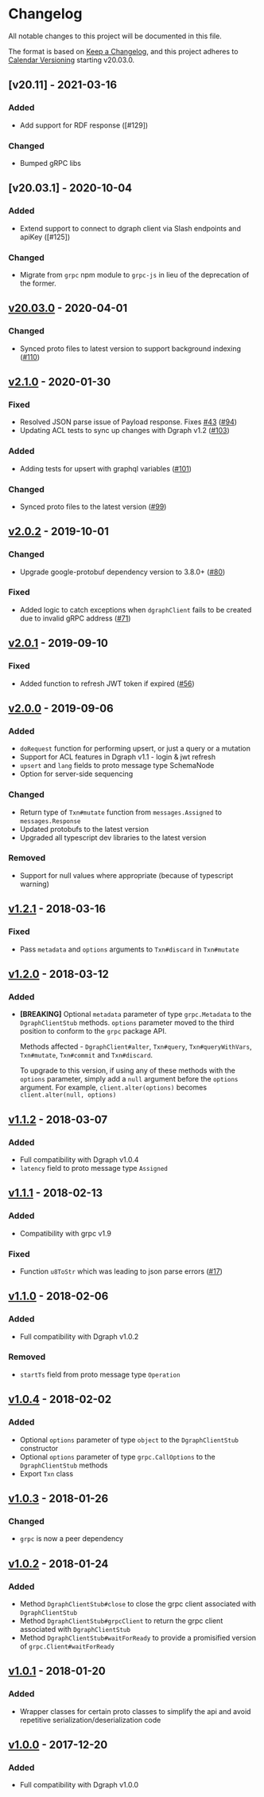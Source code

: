 # Changelog

All notable changes to this project will be documented in this file.

The format is based on [Keep a Changelog](http://keepachangelog.com/en/1.1.0/),
and this project adheres to [Calendar Versioning](https://calver.org/) starting v20.03.0.

## [v20.11] - 2021-03-16

### Added

- Add support for RDF response ([#129])

### Changed

- Bumped gRPC libs

## [v20.03.1] - 2020-10-04

### Added

- Extend support to connect to dgraph client via Slash endpoints and apiKey ([#125])

### Changed

- Migrate from `grpc` npm module to `grpc-js` in lieu of the deprecation of the former.

## [v20.03.0] - 2020-04-01

### Changed

- Synced proto files to latest version to support background indexing ([#110][])

[#110]: https://github.com/dgraph-io/dgraph-js/issues/110

## [v2.1.0] - 2020-01-30

### Fixed

- Resolved JSON parse issue of Payload response. Fixes [#43][] ([#94][])
- Updating ACL tests to sync up changes with Dgraph v1.2 ([#103][])

### Added

- Adding tests for upsert with graphql variables ([#101][])

### Changed

- Synced proto files to the latest version ([#99][])

[#43]: https://github.com/dgraph-io/dgraph-js/issues/43
[#94]: https://github.com/dgraph-io/dgraph-js/issues/94
[#103]: https://github.com/dgraph-io/dgraph-js/issues/103
[#101]: https://github.com/dgraph-io/dgraph-js/issues/101
[#99]: https://github.com/dgraph-io/dgraph-js/issues/99

## [v2.0.2] - 2019-10-01

### Changed
- Upgrade google-protobuf dependency version to 3.8.0+ ([#80][])

### Fixed
- Added logic to catch exceptions when `dgraphClient` fails to be created
  due to invalid gRPC address ([#71][])

[#80]: https://github.com/dgraph-io/dgraph-js/issues/80
[#71]: https://github.com/dgraph-io/dgraph-js/issues/71

## [v2.0.1] - 2019-09-10

### Fixed
- Added function to refresh JWT token if expired ([#56][])

[#56]: https://github.com/dgraph-io/dgraph-js/issues/56

## [v2.0.0] - 2019-09-06

### Added
- `doRequest` function for performing upsert, or just a query or a mutation
- Support for ACL features in Dgraph v1.1 - login & jwt refresh
- `upsert` and `lang` fields to proto message type SchemaNode
- Option for server-side sequencing

### Changed
- Return type of `Txn#mutate` function from `messages.Assigned` to `messages.Response`
- Updated protobufs to the latest version
- Upgraded all typescript dev libraries to the latest version

### Removed
- Support for null values where appropriate (because of typescript warning)

## [v1.2.1] - 2018-03-16

### Fixed
- Pass `metadata` and `options` arguments to `Txn#discard` in `Txn#mutate`

## [v1.2.0] - 2018-03-12

### Added
- **[BREAKING]** Optional `metadata` parameter of type `grpc.Metadata` to the
  `DgraphClientStub` methods. `options` parameter moved to the third position
  to conform to the `grpc` package API.

  Methods affected - `DgraphClient#alter`, `Txn#query`, `Txn#queryWithVars`,
  `Txn#mutate`, `Txn#commit` and `Txn#discard`.

  To upgrade to this version, if using any of these methods with the `options`
  parameter, simply add a `null` argument before the `options` argument. For
  example, `client.alter(options)` becomes `client.alter(null, options)`

## [v1.1.2] - 2018-03-07

### Added
- Full compatibility with Dgraph v1.0.4
- `latency` field to proto message type `Assigned`

## [v1.1.1] - 2018-02-13

### Added
- Compatibility with grpc v1.9

### Fixed
- Function `u8ToStr` which was leading to json parse errors
  ([#17][])

[#17]: https://github.com/dgraph-io/dgraph-js/issues/17

## [v1.1.0] - 2018-02-06

### Added
- Full compatibility with Dgraph v1.0.2

### Removed
- `startTs` field from proto message type `Operation`

## [v1.0.4] - 2018-02-02

### Added
- Optional `options` parameter of type `object` to the `DgraphClientStub` constructor
- Optional `options` parameter of type `grpc.CallOptions` to the `DgraphClientStub`
  methods
- Export `Txn` class

## [v1.0.3] - 2018-01-26

### Changed
- `grpc` is now a peer dependency

## [v1.0.2] - 2018-01-24

### Added
- Method `DgraphClientStub#close` to close the grpc client associated with `DgraphClientStub`
- Method `DgraphClientStub#grpcClient` to return the grpc client associated with
  `DgraphClientStub`
- Method `DgraphClientStub#waitForReady` to provide a promisified version of
  `grpc.Client#waitForReady`

## [v1.0.1] - 2018-01-20

### Added
- Wrapper classes for certain proto classes to simplify the api and avoid repetitive
  serialization/deserialization code

## [v1.0.0] - 2017-12-20

### Added
- Full compatibility with Dgraph v1.0.0

[v20.03.0]: https://github.com/dgraph-io/dgraph-js/compare/v2.1.0...v20.03.0
[v2.1.0]: https://github.com/dgraph-io/dgraph-js/compare/v2.0.2...v2.1.0
[v2.0.2]: https://github.com/dgraph-io/dgraph-js/compare/v2.0.1...v2.0.2
[v2.0.1]: https://github.com/dgraph-io/dgraph-js/compare/v2.0.0...v2.0.1
[v2.0.0]: https://github.com/dgraph-io/dgraph-js/compare/v1.2.1...v2.0.0
[v1.2.1]: https://github.com/dgraph-io/dgraph-js/compare/v1.2.0...v1.2.1
[v1.2.0]: https://github.com/dgraph-io/dgraph-js/compare/v1.1.2...v1.2.0
[v1.1.2]: https://github.com/dgraph-io/dgraph-js/compare/v1.1.1...v1.1.2
[v1.1.1]: https://github.com/dgraph-io/dgraph-js/compare/v1.1.0...v1.1.1
[v1.1.0]: https://github.com/dgraph-io/dgraph-js/compare/v1.0.4...v1.1.0
[v1.0.4]: https://github.com/dgraph-io/dgraph-js/compare/v1.0.3...v1.0.4
[v1.0.3]: https://github.com/dgraph-io/dgraph-js/compare/v1.0.2...v1.0.3
[v1.0.2]: https://github.com/dgraph-io/dgraph-js/compare/v1.0.1...v1.0.2
[v1.0.1]: https://github.com/dgraph-io/dgraph-js/compare/v1.0.0...v1.0.1
[v1.0.0]: https://github.com/dgraph-io/dgraph-js/tree/v1.0.0
